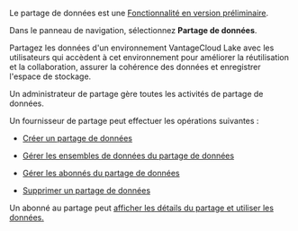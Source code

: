 Le partage de données est une [Fonctionnalité en version préliminaire](https://docs.teradata.com/access/sources/dita/topic?dita:mapPath=phg1621910019905.ditamap&dita:ditavalPath=pny1626732985837.ditaval&dita:topicPath=bwf1684416639333.dita).

Dans le panneau de navigation, sélectionnez **Partage de données**.

Partagez les données d'un environnement VantageCloud Lake avec les utilisateurs qui accèdent à cet environnement pour améliorer la réutilisation et la collaboration, assurer la cohérence des données et enregistrer l'espace de stockage.

Un administrateur de partage gère toutes les activités de partage de données.

Un fournisseur de partage peut effectuer les opérations suivantes :

-   [Créer un partage de données](vlk1663617148666.md)

-   [Gérer les ensembles de données du partage de données](rfg1681040443995.md)

-   [Gérer les abonnés du partage de données](vph1681040670091.md)

-   [Supprimer un partage de données](vuh1681040768372.md)

Un abonné au partage peut [afficher les détails du partage et utiliser les données.](hfx1686247226223.md)
